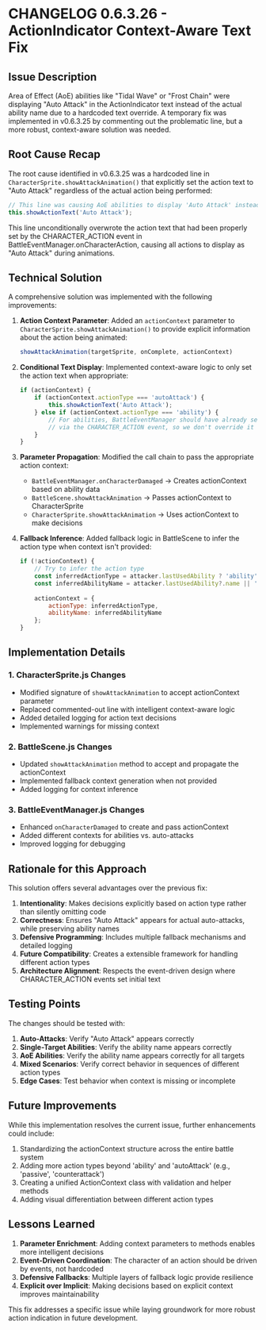 # CHANGELOG 0.6.3.26 - ActionIndicator Context-Aware Text Fix

## Issue Description

Area of Effect (AoE) abilities like "Tidal Wave" or "Frost Chain" were displaying "Auto Attack" in the ActionIndicator text instead of the actual ability name due to a hardcoded text override. A temporary fix was implemented in v0.6.3.25 by commenting out the problematic line, but a more robust, context-aware solution was needed.

## Root Cause Recap

The root cause identified in v0.6.3.25 was a hardcoded line in `CharacterSprite.showAttackAnimation()` that explicitly set the action text to "Auto Attack" regardless of the actual action being performed:

```javascript
// This line was causing AoE abilities to display 'Auto Attack' instead of their actual name
this.showActionText('Auto Attack');
```

This line unconditionally overwrote the action text that had been properly set by the CHARACTER_ACTION event in BattleEventManager.onCharacterAction, causing all actions to display as "Auto Attack" during animations.

## Technical Solution

A comprehensive solution was implemented with the following improvements:

1. **Action Context Parameter**: Added an `actionContext` parameter to `CharacterSprite.showAttackAnimation()` to provide explicit information about the action being animated:
   ```javascript
   showAttackAnimation(targetSprite, onComplete, actionContext)
   ```

2. **Conditional Text Display**: Implemented context-aware logic to only set the action text when appropriate:
   ```javascript
   if (actionContext) {
       if (actionContext.actionType === 'autoAttack') {
           this.showActionText('Auto Attack');
       } else if (actionContext.actionType === 'ability') {
           // For abilities, BattleEventManager should have already set the text
           // via the CHARACTER_ACTION event, so we don't override it here
       }
   }
   ```

3. **Parameter Propagation**: Modified the call chain to pass the appropriate action context:
   - `BattleEventManager.onCharacterDamaged` → Creates actionContext based on ability data
   - `BattleScene.showAttackAnimation` → Passes actionContext to CharacterSprite
   - `CharacterSprite.showAttackAnimation` → Uses actionContext to make decisions

4. **Fallback Inference**: Added fallback logic in BattleScene to infer the action type when context isn't provided:
   ```javascript
   if (!actionContext) {
       // Try to infer the action type
       const inferredActionType = attacker.lastUsedAbility ? 'ability' : 'autoAttack';
       const inferredAbilityName = attacker.lastUsedAbility?.name || 'Unknown Ability';
       
       actionContext = {
           actionType: inferredActionType,
           abilityName: inferredAbilityName
       };
   }
   ```

## Implementation Details

### 1. CharacterSprite.js Changes

- Modified signature of `showAttackAnimation` to accept actionContext parameter
- Replaced commented-out line with intelligent context-aware logic
- Added detailed logging for action text decisions
- Implemented warnings for missing context

### 2. BattleScene.js Changes

- Updated `showAttackAnimation` method to accept and propagate the actionContext
- Implemented fallback context generation when not provided
- Added logging for context inference

### 3. BattleEventManager.js Changes

- Enhanced `onCharacterDamaged` to create and pass actionContext
- Added different contexts for abilities vs. auto-attacks
- Improved logging for debugging

## Rationale for this Approach

This solution offers several advantages over the previous fix:

1. **Intentionality**: Makes decisions explicitly based on action type rather than silently omitting code
2. **Correctness**: Ensures "Auto Attack" appears for actual auto-attacks, while preserving ability names
3. **Defensive Programming**: Includes multiple fallback mechanisms and detailed logging
4. **Future Compatibility**: Creates a extensible framework for handling different action types
5. **Architecture Alignment**: Respects the event-driven design where CHARACTER_ACTION events set initial text

## Testing Points

The changes should be tested with:

1. **Auto-Attacks**: Verify "Auto Attack" appears correctly
2. **Single-Target Abilities**: Verify the ability name appears correctly
3. **AoE Abilities**: Verify the ability name appears correctly for all targets
4. **Mixed Scenarios**: Verify correct behavior in sequences of different action types
5. **Edge Cases**: Test behavior when context is missing or incomplete

## Future Improvements

While this implementation resolves the current issue, further enhancements could include:

1. Standardizing the actionContext structure across the entire battle system
2. Adding more action types beyond 'ability' and 'autoAttack' (e.g., 'passive', 'counterattack')
3. Creating a unified ActionContext class with validation and helper methods
4. Adding visual differentiation between different action types

## Lessons Learned

1. **Parameter Enrichment**: Adding context parameters to methods enables more intelligent decisions
2. **Event-Driven Coordination**: The character of an action should be driven by events, not hardcoded
3. **Defensive Fallbacks**: Multiple layers of fallback logic provide resilience
4. **Explicit over Implicit**: Making decisions based on explicit context improves maintainability

This fix addresses a specific issue while laying groundwork for more robust action indication in future development.